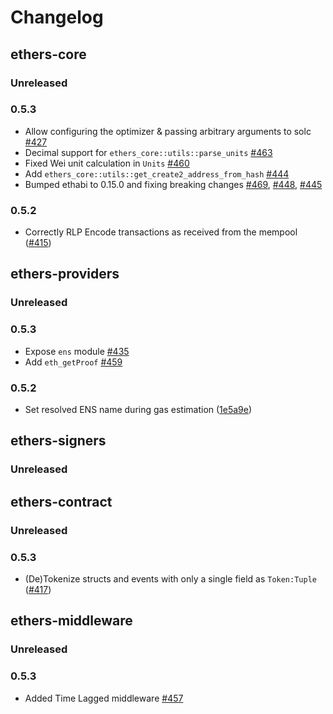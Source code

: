 # Changelog

## ethers-core

### Unreleased

### 0.5.3

* Allow configuring the optimizer & passing arbitrary arguments to solc [#427](https://github.com/gakonst/ethers-rs/pull/427)
* Decimal support for `ethers_core::utils::parse_units` [#463](https://github.com/gakonst/ethers-rs/pull/463)
* Fixed Wei unit calculation in `Units` [#460](https://github.com/gakonst/ethers-rs/pull/460)
* Add `ethers_core::utils::get_create2_address_from_hash` [#444](https://github.com/gakonst/ethers-rs/pull/444)
* Bumped ethabi to 0.15.0 and fixing breaking changes [#469](https://github.com/gakonst/ethers-rs/pull/469), [#448](https://github.com/gakonst/ethers-rs/pull/448), [#445](https://github.com/gakonst/ethers-rs/pull/445)

### 0.5.2
* Correctly RLP Encode transactions as received from the mempool ([#415](https://github.com/gakonst/ethers-rs/pull/415))

## ethers-providers

### Unreleased

### 0.5.3

* Expose `ens` module [#435](https://github.com/gakonst/ethers-rs/pull/435)
* Add `eth_getProof` [#459](https://github.com/gakonst/ethers-rs/pull/459)

### 0.5.2
* Set resolved ENS name during gas estimation ([1e5a9e](https://github.com/gakonst/ethers-rs/commit/1e5a9efb3c678eecd43d5c341b4932da35445831))

## ethers-signers

### Unreleased

## ethers-contract

### Unreleased

### 0.5.3
* (De)Tokenize structs and events with only a single field as `Token:Tuple` ([#417](https://github.com/gakonst/ethers-rs/pull/417))

## ethers-middleware

### Unreleased

### 0.5.3

* Added Time Lagged middleware [#457](https://github.com/gakonst/ethers-rs/pull/457)
